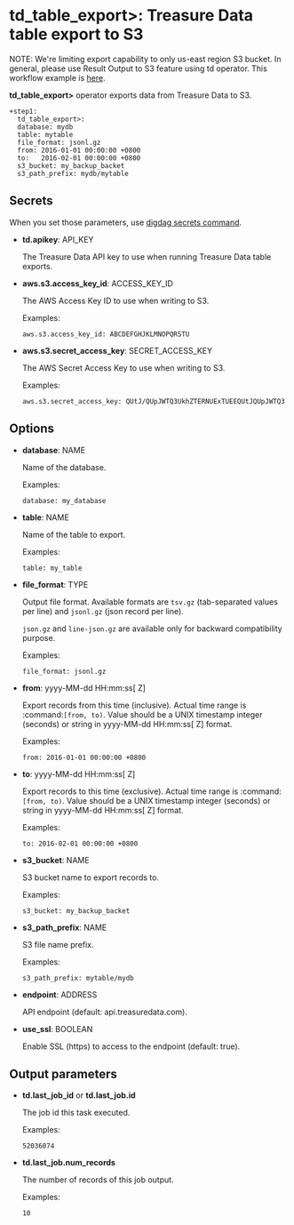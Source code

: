 # td_table_export>: Treasure Data table export to S3

NOTE: We're limiting export capability to only us-east region S3 bucket. In general, please use Result Output to S3 feature using td operator. This workflow example is [here](https://github.com/treasure-data/workflow-examples/tree/master/td/s3).

**td_table_export>** operator exports data from Treasure Data to S3.

    +step1:
      td_table_export>:
      database: mydb
      table: mytable
      file_format: jsonl.gz
      from: 2016-01-01 00:00:00 +0800
      to:   2016-02-01 00:00:00 +0800
      s3_bucket: my_backup_backet
      s3_path_prefix: mydb/mytable

## Secrets

When you set those parameters, use [digdag secrets command](https://docs.digdag.io/command_reference.html#secrets).

* **td.apikey**: API_KEY

  The Treasure Data API key to use when running Treasure Data table exports.

* **aws.s3.access_key_id**: ACCESS_KEY_ID

  The AWS Access Key ID to use when writing to S3.

  Examples:

  ```
  aws.s3.access_key_id: ABCDEFGHJKLMNOPQRSTU
  ```

* **aws.s3.secret_access_key**: SECRET_ACCESS_KEY

  The AWS Secret Access Key to use when writing to S3.

  Examples:

  ```
  aws.s3.secret_access_key: QUtJ/QUpJWTQ3UkhZTERNUExTUEEQUtJQUpJWTQ3
  ```

## Options

* **database**: NAME

  Name of the database.

  Examples:

  ```
  database: my_database
  ```

* **table**: NAME

  Name of the table to export.

  Examples:

  ```
  table: my_table
  ```

* **file_format**: TYPE

  Output file format. Available formats are `tsv.gz` (tab-separated values per line) and `jsonl.gz` (json record per line).

  `json.gz` and `line-json.gz` are available only for backward compatibility purpose.

  Examples:

  ```
  file_format: jsonl.gz
  ```

* **from**: yyyy-MM-dd HH:mm:ss[ Z]

  Export records from this time (inclusive). Actual time range is :command:`[from, to)`. Value should be a UNIX timestamp integer (seconds) or string in yyyy-MM-dd HH:mm:ss[ Z] format.

  Examples:

  ```
  from: 2016-01-01 00:00:00 +0800
  ```

* **to**: yyyy-MM-dd HH:mm:ss[ Z]

  Export records to this time (exclusive). Actual time range is :command:`[from, to)`. Value should be a UNIX timestamp integer (seconds) or string in yyyy-MM-dd HH:mm:ss[ Z] format.

  Examples:

  ```
  to: 2016-02-01 00:00:00 +0800
  ```

* **s3_bucket**: NAME

  S3 bucket name to export records to.

  Examples:

  ```
  s3_bucket: my_backup_backet
  ```

* **s3_path_prefix**: NAME

  S3 file name prefix.

  Examples:

  ```
  s3_path_prefix: mytable/mydb
  ```

* **endpoint**: ADDRESS

  API endpoint (default: api.treasuredata.com).

* **use_ssl**: BOOLEAN

  Enable SSL (https) to access to the endpoint (default: true).


## Output parameters

* **td.last_job_id** or **td.last_job.id**

  The job id this task executed.

  Examples:

  ```
  52036074
  ```

* **td.last_job.num_records**

  The number of records of this job output.
 
  Examples:
  
  ```
  10
  ```
